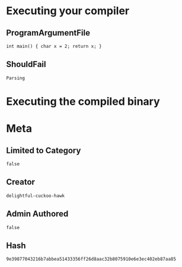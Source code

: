 # Executing your compiler

## ProgramArgumentFile

```
int main() { char x = 2; return x; }

```

## ShouldFail

```
Parsing
```

# Executing the compiled binary

# Meta

## Limited to Category

```
false
```

## Creator

```
delightful-cuckoo-hawk
```

## Admin Authored

```
false
```

## Hash

```
9e39877043216b7abbea51433356ff26d8aac32b8075910e6e3ec402eb87aa85
```
